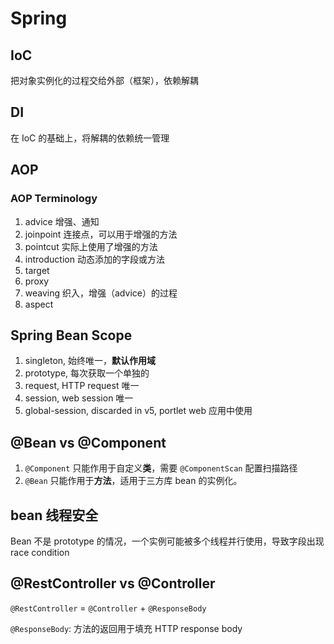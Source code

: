 # Spring

## IoC

把对象实例化的过程交给外部（框架），依赖解耦

## DI

在 IoC 的基础上，将解耦的依赖统一管理

## AOP

### AOP Terminology

1. advice 增强、通知
2. joinpoint 连接点，可以用于增强的方法
3. pointcut 实际上使用了增强的方法
4. introduction 动态添加的字段或方法
5. target
6. proxy
7. weaving 织入，增强（advice）的过程
8. aspect

## Spring Bean Scope

1. singleton, 始终唯一，**默认作用域**
2. prototype, 每次获取一个单独的
3. request, HTTP request 唯一
4. session, web session 唯一
5. global-session, discarded in v5, portlet web 应用中使用

## @Bean vs @Component

1. `@Component` 只能作用于自定义**类**，需要 `@ComponentScan` 配置扫描路径
2. `@Bean` 只能作用于**方法**，适用于三方库 bean 的实例化。

## bean 线程安全

Bean 不是 prototype 的情况，一个实例可能被多个线程并行使用，导致字段出现 race condition

## @RestController vs @Controller

`@RestController` = `@Controller` + `@ResponseBody`

`@ResponseBody`: 方法的返回用于填充 HTTP response body
